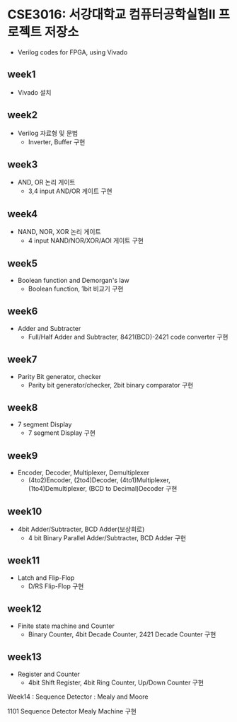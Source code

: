# CSE3016: 서강대학교 컴퓨터공학실험II 프로젝트 저장소
- Verilog codes for FPGA, using Vivado

## week1
- Vivado 설치
## week2
- Verilog 자료형 및 문법
  - Inverter, Buffer 구현
## week3
- AND, OR 논리 게이트
  - 3,4 input AND/OR 게이트 구현
## week4
- NAND, NOR, XOR 논리 게이트
  - 4 input NAND/NOR/XOR/AOI 게이트 구현
## week5
- Boolean function and Demorgan's law
  - Boolean function, 1bit 비교기 구현
## week6
- Adder and Subtracter
  -  Full/Half Adder and Subtracter, 8421(BCD)-2421 code converter 구현
## week7
- Parity Bit generator, checker
  - Parity bit generator/checker, 2bit binary comparator 구현
## week8
- 7 segment Display
  - 7 segment Display 구현
## week9
- Encoder, Decoder, Multiplexer, Demultiplexer
  - (4to2)Encoder, (2to4)Decoder, (4to1)Multiplexer, (1to4)Demultiplexer, (BCD to Decimal)Decoder 구현
## week10
- 4bit Adder/Subtracter, BCD Adder(보상회로)
  - 4 bit Binary Parallel Adder/Subtracter, BCD Adder 구현
## week11
- Latch and Flip-Flop
  - D/RS Flip-Flop 구현
## week12
- Finite state machine and Counter
  - Binary Counter, 4bit Decade Counter, 2421 Decade Counter 구현
## week13
- Register and Counter
  - 4bit Shift Register, 4bit Ring Counter, Up/Down Counter 구현

Week14 : Sequence Detector : Mealy and Moore

1101 Sequence Detector Mealy Machine 구현

